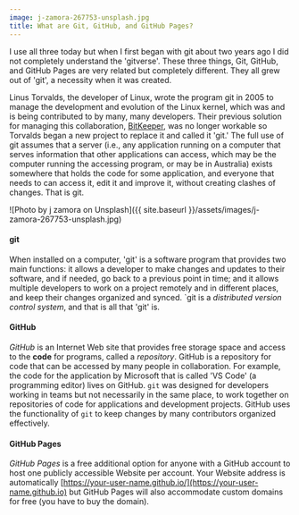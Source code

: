```yaml
---
image: j-zamora-267753-unsplash.jpg
title: What are Git, GitHub, and GitHub Pages?
---
```


I use all three today but when I first began with git about two years ago I did not completely understand the 'gitverse'. These three things, Git, GitHub, and GitHub Pages are very related but completely different. They all grew out of 'git', a necessity when it was created.  

Linus Torvalds, the developer of Linux, wrote the program git in 2005 to manage the development and evolution of the Linux kernel, which was and is being contributed to by many, many developers. Their previous solution for managing this collaboration, [BitKeeper](https://en.wikipedia.org/wiki/BitKeeper), was no longer workable so Torvalds began a new project to replace it and called it 'git.' The full use of git assumes that a server (i.e., any application running on a computer that serves information that other applications can access, which may be the computer running the accessing program, or may be in Australia) exists somewhere that holds the code for some application, and everyone that needs to can access it, edit it and improve it, without creating clashes of changes. That is git.

![Photo by j zamora on Unsplash]({{ site.baseurl }}/assets/images/j-zamora-267753-unsplash.jpg)

#### git ####

When installed on a computer, 'git' is a software program that provides two main functions: it allows a developer to make changes and updates to their software, and if needed, go back to a previous point in time; and it allows multiple developers to work on a project remotely and in different places, and keep their changes organized and synced. `git is a *distributed version control system*, and that is all that 'git' is. 

#### GitHub ####
*GitHub* is an Internet Web site that provides free storage space and access to the **code** for programs, called a *repository*. GitHub is a repository for code that can be accessed by many people in collaboration. For example, the code for the application by Microsoft that is  called 'VS Code' (a programming editor) lives on GitHub. `git` was designed for developers working in teams but not necessarily in the same place, to work together on repositories of code for applications and development projects. GitHub uses the functionality of `git` to keep changes by many contributors organized effectively.

#### GitHub Pages ####
*GitHub Pages* is a free additional option for anyone with a GitHub account to host one publicly accessible Website per account. Your Website address is automatically [https://your-user-name.github.io/](https://your-user-name.github.io) but GitHub Pages will also accommodate custom domains for free (you have to buy the domain).
